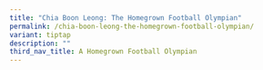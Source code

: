 ```yaml
---
title: "Chia Boon Leong: The Homegrown Football Olympian"
permalink: /chia-boon-leong-the-homegrown-football-olympian/
variant: tiptap
description: ""
third_nav_title: A Homegrown Football Olympian
---
```

